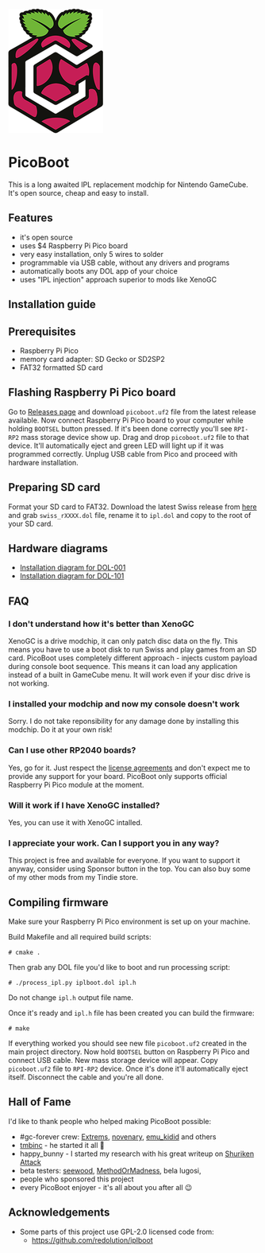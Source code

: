 ![PicoBoot](/assets/PicoBoot.png)

# PicoBoot

This is a long awaited IPL replacement modchip for Nintendo GameCube. It's open source, cheap and easy to install.

## Features
* it's open source
* uses $4 Raspberry Pi Pico board
* very easy installation, only 5 wires to solder
* programmable via USB cable, without any drivers and programs
* automatically boots any DOL app of your choice
* uses "IPL injection" approach superior to mods like XenoGC

## Installation guide

## Prerequisites
* Raspberry Pi Pico
* memory card adapter: SD Gecko or SD2SP2
* FAT32 formatted SD card

## Flashing Raspberry Pi Pico board

Go to [Releases page](https://github.com/webhdx/PicoBoot/releases) and download `picoboot.uf2` file from the latest release available. Now connect Raspberry Pi Pico board to your computer while holding `BOOTSEL` button pressed. If it's been done correctly you'll see `RPI-RP2` mass storage device show up. Drag and drop `picoboot.uf2` file to that device. It'll automatically eject and green LED will light up if it was programmed correctly. Unplug USB cable from Pico and proceed with hardware installation.

## Preparing SD card

Format your SD card to FAT32. Download the latest Swiss release from [here](https://github.com/emukidid/swiss-gc/releases/latest) and grab `swiss_rXXXX.dol` file, rename it to `ipl.dol` and copy to the root of your SD card.

## Hardware diagrams

* [Installation diagram for DOL-001](assets/Installation%20Diagram%20(DOL-001).jpg)
* [Installation diagram for DOL-101](assets/Installation%20Diagram%20(DOL-101).jpg)


## FAQ

### I don't understand how it's better than XenoGC

XenoGC is a drive modchip, it can only patch disc data on the fly. This means you have to use a boot disk to run Swiss and play games from an SD card. PicoBoot uses completely different approach - injects custom payload during console boot sequence. This means it can load any application instead of a built in GameCube menu. It will work even if your disc drive is not working.

### I installed your modchip and now my console doesn't work

Sorry. I do not take reponsibility for any damage done by installing this modchip. Do it at your own risk!

### Can I use other RP2040 boards?

Yes, go for it. Just respect the [license agreements](LICENSE) and don't expect me to provide any support for your board. PicoBoot only supports official Raspberry Pi Pico module at the moment.

### Will it work if I have XenoGC installed?

Yes, you can use it with XenoGC intalled.

### I appreciate your work. Can I support you in any way?

This project is free and available for everyone. If you want to support it anyway, consider using Sponsor button in the top. You can also buy some of my other mods from my Tindie store.

## Compiling firmware

Make sure your Raspberry Pi Pico environment is set up on your machine.

Build Makefile and all required build scripts:
```shell
# cmake .
```

Then grab any DOL file you'd like to boot and run processing script:
```shell
# ./process_ipl.py iplboot.dol ipl.h
```

Do not change `ipl.h` output file name.

Once it's ready and `ipl.h` file has been created you can build the firmware:

```shell
# make
```

If everything worked you should see new file `picoboot.uf2` created in the main project directory. Now hold `BOOTSEL` button on Raspberry Pi Pico and connect USB cable. New mass storage device will appear. Copy `picoboot.uf2` file to `RPI-RP2` device. Once it's done it'll automatically eject itself. Disconnect the cable and you're all done.

## Hall of Fame

I'd like to thank people who helped making PicoBoot possible:
* #gc-forever crew: [Extrems](https://github.com/Extrems), [novenary](https://github.com/9ary), [emu_kidid](https://github.com/emukidid) and others 
* [tmbinc](https://github.com/tmbinc) - he started it all 🙏 
* happy_bunny - I started my research with his great writeup on [Shuriken Attack](https://www.retro-system.com/shuriken_attack.htm)
* beta testers: [seewood](https://github.com/seewood), [MethodOrMadness](https://github.com/MethodOrMadness), bela lugosi, 
* people who sponsored this project
* every PicoBoot enjoyer - it's all about you after all 😉

## Acknowledgements

* Some parts of this project use GPL-2.0 licensed code from:
  * https://github.com/redolution/iplboot
